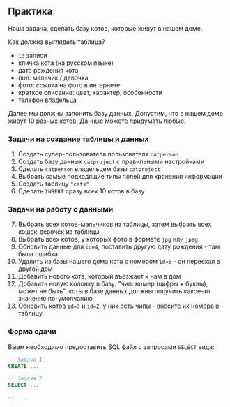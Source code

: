 ## Практика

Наша задача, сделать базу котов, которые живут в нашем доме.

Как должна выглядеть таблица?

- `id` записи
- кличка кота (на русском языке)
- дата рождения кота
- пол: мальчик / девочка
- фото: ссылка на фото в интернете
- краткое описание: цвет, характер, особенности
- телефон владельца

Далее мы должны запонить базу данных.
Допустим, что в нашем доме живут 10 разных котов.
Данные можете придумать любые.

### Задачи на создание таблицы и данных

1. Создать супер-пользователя пользователя `catperson`
2. Создать базу данных `catproject` с правильными настройками
3. Сделать `catperson` владельцем базы `catproject`
4. Выбрать самые подходящие типы полей для хранения информации
5. Создать таблицу `"cats"`
6. Сделать `INSERT` сразу всех 10 котов в базу

### Задачи на работу с данными

7. Выбрать всех котов-мальчиков из таблицы, затем выбрать всех кошек-девочек из таблицы
8. Выбрать всех котов, у которых фото в формате `jpg` или `jpeg`
9. Обновить данные для `id=4`, поставить другую дату рождения - там была ошибка
10. Удалить из базы нашего дома кота с номером `id=5` - он переехал в другой дом
11. Добавить нового кота, который въезжает к нам в дом
12. Добавить новую колонку в базу: "чип: номер (цифры + буквы), может не быть", коты в базе данных должны получить какое-то значение по-умолчанию
13. Обновить котов `id=3` и `id=2`, у них есть чипы - внесите их номера в таблицу

### Форма сдачи

Выам необходимо предоставить SQL файл с запросами `SELECT` вида:

```sql
-- Задача 1
CREATE ...

-- Задача 2
SELECT ...

-- ...
```


